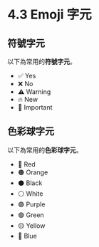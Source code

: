 # 4.3 Emoji 字元

## 符號字元

以下為常用的**符號字元**。

* ✅ Yes
* ❌ No
* ⚠️ Warning
* 🔥 New
* 🔴 Important

## 色彩球字元

以下為常用的**色彩球字元**。

* 🔴 Red
* 🟠 Orange
* ⚫ Black
* ⚪ White
* 🟣 Purple
* 🟢 Green
* 🟡 Yellow
* 🔵 Blue






